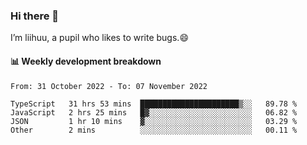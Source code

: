 ### Hi there 👋
I’m liihuu, a pupil who likes to write bugs.😄


#### 📊 Weekly development breakdown
<!--START_SECTION:waka-->

```text
From: 31 October 2022 - To: 07 November 2022

TypeScript   31 hrs 53 mins  ██████████████████████▒░░   89.78 %
JavaScript   2 hrs 25 mins   █▓░░░░░░░░░░░░░░░░░░░░░░░   06.82 %
JSON         1 hr 10 mins    ▓░░░░░░░░░░░░░░░░░░░░░░░░   03.29 %
Other        2 mins          ░░░░░░░░░░░░░░░░░░░░░░░░░   00.11 %
```

<!--END_SECTION:waka-->

<!--
**liihuu/liihuu** is a ✨ _special_ ✨ repository because its `README.md` (this file) appears on your GitHub profile.

Here are some ideas to get you started:

- 🔭 I’m currently working on ...
- 🌱 I’m currently learning ...
- 👯 I’m looking to collaborate on ...
- 🤔 I’m looking for help with ...
- 💬 Ask me about ...
- 📫 How to reach me: ...
- 😄 Pronouns: ...
- ⚡ Fun fact: ...
-->
